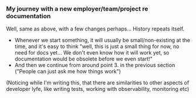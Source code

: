 ### My journey with a new employer/team/project re documentation

Well, same as above, with a few changes perhaps... History repeats itself.

* Whenever we start something, it will usually be small/non-existing at the
  time, and it's easy to think "well, this is just a small thing for now, no
  need for docs yet... We don't even know how it will work yet, so
  documentation would be obsolete before we even start!"
* And then we continue from around point 3. in the previous section ("People
  can just ask me how things work")

(Noticing while I'm writing this, that there are similarities to other aspects
of developer lyfe, like writing tests, working with observability, monitoring
etc)
